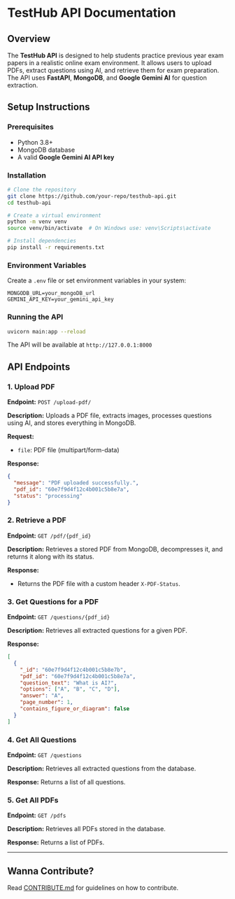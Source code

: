 # TestHub API Documentation

## Overview

The **TestHub API** is designed to help students practice previous year exam papers in a realistic online exam environment. It allows users to upload PDFs, extract questions using AI, and retrieve them for exam preparation. The API uses **FastAPI**, **MongoDB**, and **Google Gemini AI** for question extraction.

## Setup Instructions

### Prerequisites

- Python 3.8+
- MongoDB database
- A valid **Google Gemini AI API key**

### Installation

```bash
# Clone the repository
git clone https://github.com/your-repo/testhub-api.git
cd testhub-api

# Create a virtual environment
python -m venv venv
source venv/bin/activate  # On Windows use: venv\Scripts\activate

# Install dependencies
pip install -r requirements.txt
```

### Environment Variables

Create a `.env` file or set environment variables in your system:

```
MONGODB_URL=your_mongoDB_url
GEMINI_API_KEY=your_gemini_api_key
```

### Running the API

```bash
uvicorn main:app --reload
```

The API will be available at `http://127.0.0.1:8000`

## API Endpoints

### **1. Upload PDF**

**Endpoint:** `POST /upload-pdf/`

**Description:** Uploads a PDF file, extracts images, processes questions using AI, and stores everything in MongoDB.

**Request:**

- `file`: PDF file (multipart/form-data)

**Response:**

```json
{
  "message": "PDF uploaded successfully.",
  "pdf_id": "60e7f9d4f12c4b001c5b8e7a",
  "status": "processing"
}
```

### **2. Retrieve a PDF**

**Endpoint:** `GET /pdf/{pdf_id}`

**Description:** Retrieves a stored PDF from MongoDB, decompresses it, and returns it along with its status.

**Response:**

- Returns the PDF file with a custom header `X-PDF-Status`.

### **3. Get Questions for a PDF**

**Endpoint:** `GET /questions/{pdf_id}`

**Description:** Retrieves all extracted questions for a given PDF.

**Response:**

```json
[
  {
    "_id": "60e7f9d4f12c4b001c5b8e7b",
    "pdf_id": "60e7f9d4f12c4b001c5b8e7a",
    "question_text": "What is AI?",
    "options": ["A", "B", "C", "D"],
    "answer": "A",
    "page_number": 1,
    "contains_figure_or_diagram": false
  }
]
```

### **4. Get All Questions**

**Endpoint:** `GET /questions`

**Description:** Retrieves all extracted questions from the database.

**Response:**
Returns a list of all questions.

### **5. Get All PDFs**

**Endpoint:** `GET /pdfs`

**Description:** Retrieves all PDFs stored in the database.

**Response:**
Returns a list of PDFs.

---

## Wanna Contribute?

Read [CONTRIBUTE.md](./CONTRIBUTE.md) for guidelines on how to contribute.